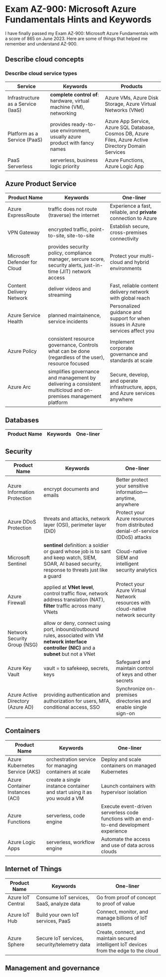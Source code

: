 # Exam AZ-900: Microsoft Azure Fundamentals Hints and Keywords
I have finally passed my Exam AZ-900: Microsoft Azure Fundamentals with a score of 865 on June 2023. Here are some of things that helped me remember and understand AZ-900.

## Describe cloud concepts
### Describe cloud service types
| Service | Keywords | Products |
| --- | --- | --- |
| Infrastructure as a Service (IaaS) | **complete control of**: hardware, virtual machine (VM), networking | Azure VMs, Azure Disk Storage, Azure Virtual Networks (VNet) |
| Platform as a Service (PaaS) | provides ready-to-use environment, usually azure product with fancy names | Azure App Service, Azure SQL Database, Cosmos DB, Azure Files, Azure Active Directory Domain Services |
| PaaS Serverless | serverless, business logic priority | Azure Functions, Azure Logic App |

## Azure Product Service
| Product Name | Keywords | One-liner |
| --- | --- | --- |
| Azure ExpressRoute | traffic does not route (traverse) the internet | Experience a fast, reliable, and **private** connection to Azure |
| VPN Gateway | encrypted traffic, point-to-site, site-to-site | Establish secure, cross-premises connectivity |
| Microsoft Defender for Cloud | provides security policy, compliance manager, sercure score, security alerts, just-in-time (JIT) network access | Protect your multi-cloud and hybrid environments |
| Content Delivery Network | deliver videos and streaming | Fast, reliable content delivery network with global reach |
| Azure Service Health | planned maintainence, service incidents | Personalized guidance and support for when issues in Azure services affect you |
| Azure Policy | consistent resource governance, Controls what can be done (regardless of the user), resource focused | Implement corporate governance and standards at scale |
| Azure Arc |  simplifies governance and management by delivering a consistent multicloud and on-premises management platform | Secure, develop, and operate infrastructure, apps, and Azure services anywhere |

## Databases
| Product Name | Keywords | One-liner |
| --- | --- | --- |

## Security
| Product Name | Keywords | One-liner |
| --- | --- | --- |
| Azure Information Protection | encrypt documents and emails | Better protect your sensitive information—anytime, anywhere |
| Azure DDoS Protection | threats and attacks, network layer (OSI), perimeter layer (DiD) | Protect your Azure resources from distributed denial-of-service (DDoS) attacks |
| Microsoft Sentinel | **sentinel** definition: a soldier or guard whose job is to sant and keep watch, SIEM, SOAR, AI based security, response to threats just like a guard | Cloud-native SIEM and intelligent security analytics |  
| Azure Firewall | applied at **VNet level**, control traffic flow, network address translation (NAT), **filter** traffic across many VNets | Protect your Azure Virtual Network resources with cloud-native network security |
| Network Security Group (NSG) | allow or deny, connect using port, inbound/outbound rules, associated with VM **network interface controller (NIC)** and a **subnet** but not a VNet |  |
| Azure Key Vault | vault = to safekeep, secrets, keys | Safeguard and maintain control of keys and other secrets |
| Azure Active Directory (Azure AD) | providing authentication and authorization for users, MFA, conditional access, SSO | Synchronize on-premises directories and enable single sign-on |

## Containers
| Product Name | Keywords | One-liner |
| --- | --- | --- |
| Azure Kubernetes Service (AKS) | orchestration service for managing containers at scale | Deploy and scale containers on managed Kubernetes |
| Azure Container Instances (ACI) | create a single instance container and start using it as you would a VM | Launch containers with hypervisor isolation |
| Azure Functions | serverless, code engine | Execute event-driven serverless code functions with an end-to-end development experience |
| Azure Logic Apps | serverless, workflow engine | Automate the access and use of data across clouds |

## Internet of Things
| Product Name | Keywords | One-liner |
| --- | --- | --- |
| Azure IoT Central | Consume IoT services, SaaS, analyze data | Go from proof of concept to proof of value |
| Azure IoT Hub | Build your own IoT services, PaaS | Connect, monitor, and manage billions of IoT assets |
| Azure Sphere | Secure IoT services, security/telemetry data | Create, connect, and maintain secured intelligent IoT devices from the edge to the cloud |

## Management and governance